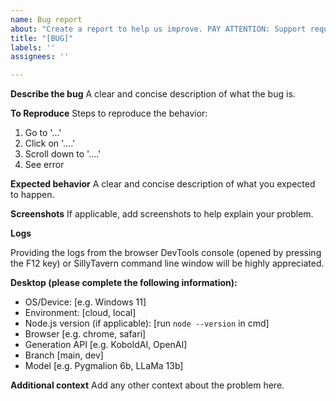 ```yaml
---
name: Bug report
about: "Create a report to help us improve. PAY ATTENTION: Support requests for extenal programs (reverse proxies, 3rd party servers, other peoples' forks) will be refused!"
title: "[BUG]"
labels: ''
assignees: ''

---
```


**Describe the bug**
A clear and concise description of what the bug is.

**To Reproduce**
Steps to reproduce the behavior:
1. Go to '...'
2. Click on '....'
3. Scroll down to '....'
4. See error

**Expected behavior**
A clear and concise description of what you expected to happen.

**Screenshots**
If applicable, add screenshots to help explain your problem.

**Logs**

Providing the logs from the browser DevTools console (opened by pressing the F12 key) or SillyTavern command line window will be highly appreciated.

**Desktop (please complete the following information):**
 - OS/Device: [e.g. Windows 11]
 - Environment: [cloud, local]
 - Node.js version (if applicable): [run `node --version` in cmd]
 - Browser [e.g. chrome, safari]
 - Generation API [e.g. KoboldAI, OpenAI] 
 - Branch [main, dev]
 - Model [e.g. Pygmalion 6b, LLaMa 13b]

**Additional context**
Add any other context about the problem here.

